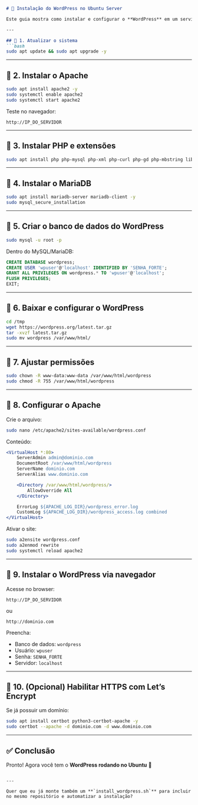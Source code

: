 ````markdown
# 📘 Instalação do WordPress no Ubuntu Server

Este guia mostra como instalar e configurar o **WordPress** em um servidor **Ubuntu (22.04/24.04)** utilizando **Apache, PHP e MariaDB**.  

---

## 🔹 1. Atualizar o sistema
```bash
sudo apt update && sudo apt upgrade -y
````

---

## 🔹 2. Instalar o Apache

```bash
sudo apt install apache2 -y
sudo systemctl enable apache2
sudo systemctl start apache2
```

Teste no navegador:

```
http://IP_DO_SERVIDOR
```

---

## 🔹 3. Instalar PHP e extensões

```bash
sudo apt install php php-mysql php-xml php-curl php-gd php-mbstring libapache2-mod-php -y
```

---

## 🔹 4. Instalar o MariaDB

```bash
sudo apt install mariadb-server mariadb-client -y
sudo mysql_secure_installation
```

---

## 🔹 5. Criar o banco de dados do WordPress

```bash
sudo mysql -u root -p
```

Dentro do MySQL/MariaDB:

```sql
CREATE DATABASE wordpress;
CREATE USER 'wpuser'@'localhost' IDENTIFIED BY 'SENHA_FORTE';
GRANT ALL PRIVILEGES ON wordpress.* TO 'wpuser'@'localhost';
FLUSH PRIVILEGES;
EXIT;
```

---

## 🔹 6. Baixar e configurar o WordPress

```bash
cd /tmp
wget https://wordpress.org/latest.tar.gz
tar -xvzf latest.tar.gz
sudo mv wordpress /var/www/html/
```

---

## 🔹 7. Ajustar permissões

```bash
sudo chown -R www-data:www-data /var/www/html/wordpress
sudo chmod -R 755 /var/www/html/wordpress
```

---

## 🔹 8. Configurar o Apache

Crie o arquivo:

```bash
sudo nano /etc/apache2/sites-available/wordpress.conf
```

Conteúdo:

```apache
<VirtualHost *:80>
    ServerAdmin admin@dominio.com
    DocumentRoot /var/www/html/wordpress
    ServerName dominio.com
    ServerAlias www.dominio.com

    <Directory /var/www/html/wordpress/>
        AllowOverride All
    </Directory>

    ErrorLog ${APACHE_LOG_DIR}/wordpress_error.log
    CustomLog ${APACHE_LOG_DIR}/wordpress_access.log combined
</VirtualHost>
```

Ativar o site:

```bash
sudo a2ensite wordpress.conf
sudo a2enmod rewrite
sudo systemctl reload apache2
```

---

## 🔹 9. Instalar o WordPress via navegador

Acesse no browser:

```
http://IP_DO_SERVIDOR
```

ou

```
http://dominio.com
```

Preencha:

* Banco de dados: `wordpress`
* Usuário: `wpuser`
* Senha: `SENHA_FORTE`
* Servidor: `localhost`

---

## 🔹 10. (Opcional) Habilitar HTTPS com Let’s Encrypt

Se já possuir um domínio:

```bash
sudo apt install certbot python3-certbot-apache -y
sudo certbot --apache -d dominio.com -d www.dominio.com
```

---

## ✅ Conclusão

Pronto! Agora você tem o **WordPress rodando no Ubuntu** 🎉

```

---

Quer que eu já monte também um **`install_wordpress.sh`** para incluir no mesmo repositório e automatizar a instalação?
```
